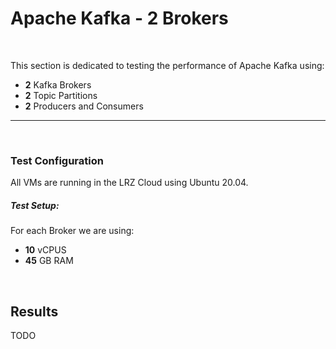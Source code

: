 # Apache Kafka - 2 Brokers

<br>

This section is dedicated to testing the performance of Apache Kafka using:
- **2** Kafka Brokers 
- **2** Topic Partitions
- **2** Producers and Consumers

<hr>
<br>

### Test Configuration
All VMs are running in the LRZ Cloud using Ubuntu 20.04.

##### Test Setup:
For each Broker we are using:
- **10** vCPUS
- **45** GB RAM

<br>

## Results
TODO